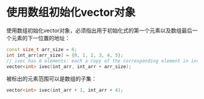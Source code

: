 # 使用数组初始化vector对象

使用数组初始化vector对象，必须指出用于初始化式的第一个元素以及数组最后一个元素的下一位置的地址：

```C++
const size_t arr_size = 6;
int int_arr[arr_size] = {0, 1, 2, 3, 4, 5};
// ivec has 6 elements: each a copy of the corresponding element in int_arr
vector<int> ivec(int_arr, int_arr + arr_size);
```
被标出的元素范围可以是数组的子集：
```C++
vector<int> ivec(int_arr + 1, int_arr + 4);
```